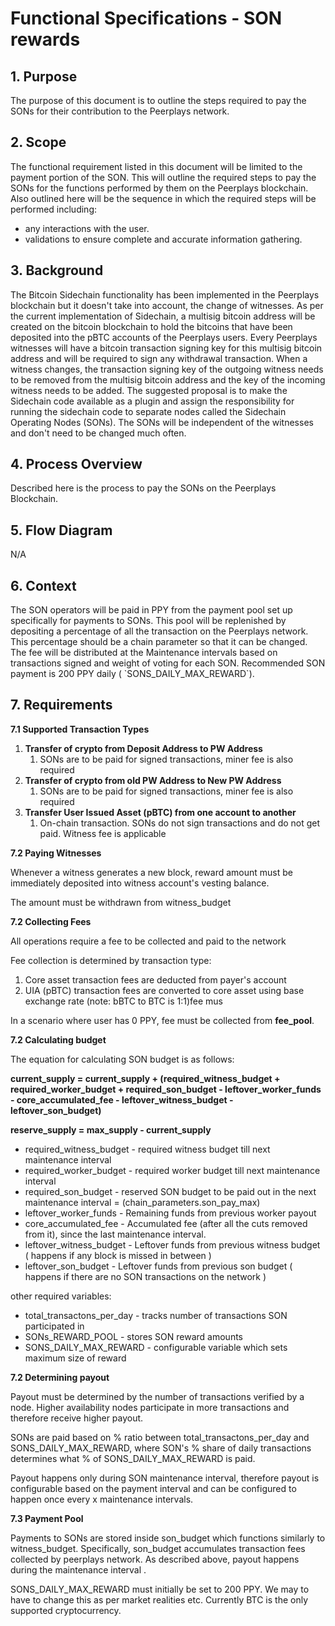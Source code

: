 # Functional Specifications - SON rewards

## **1. Purpose**

The purpose of this document is to outline the steps required to pay the SONs for their contribution to the Peerplays network.

## **2. Scope**

The functional requirement listed in this document will be limited to the payment portion of the SON. This will outline the required steps to pay the SONs for the functions performed by them on the Peerplays blockchain. Also outlined here will be the sequence in which the required steps will be performed including:

* any interactions with the user.
* validations to ensure complete and accurate information gathering.

## **3. Background**

The Bitcoin Sidechain functionality has been implemented in the Peerplays blockchain but it doesn't take into account, the change of witnesses. As per the current implementation of Sidechain, a multisig bitcoin address will be created on the bitcoin blockchain to hold the bitcoins that have been deposited into the pBTC accounts of the Peerplays users. Every Peerplays witnesses will have a bitcoin transaction signing key for this multisig bitcoin address and will be required to sign any withdrawal transaction. When a witness changes, the transaction signing key of the outgoing witness needs to be removed from the multisig bitcoin address and the key of the incoming witness needs to be added. The suggested proposal is to make the Sidechain code available as a plugin and assign the responsibility for running the sidechain code to separate nodes called the Sidechain Operating Nodes \(SONs\). The SONs will be independent of the witnesses and don't need to be changed much often.

## **4. Process Overview**

Described here is the process to pay the SONs on the Peerplays Blockchain.

## **5. Flow Diagram**

N/A

## **6. Context**

The SON operators will be paid in PPY from the payment pool set up specifically for payments to SONs. This pool will be replenished by depositing a percentage of all the transaction on the Peerplays network. This percentage should be a chain parameter so that it can be changed. The fee will be distributed at the Maintenance intervals based on transactions signed and weight of voting for each SON. Recommended SON payment is 200 PPY daily \( \`SONS\_DAILY\_MAX\_REWARD\`\).

## **7. Requirements**

**7.1 Supported Transaction Types**

1. **Transfer of crypto from Deposit Address to PW Address**
   1. SONs are to be paid for signed transactions, miner fee is also required
2. **Transfer of crypto from old PW Address to New PW Address**
   1. SONs are to be paid for signed transactions, miner fee is also required
3. **Transfer User Issued Asset \(pBTC\) from one account to another**
   1. On-chain transaction. SONs do not sign transactions and do not get paid. Witness fee is applicable

**7.2 Paying Witnesses**

Whenever a witness generates a new block, reward amount must be immediately deposited into witness account's vesting balance.

The amount must be withdrawn from witness\_budget

**7.2 Collecting Fees**

All operations require a fee to be collected and paid to the network

Fee collection is determined by transaction type:

1. Core asset transaction fees are deducted from payer's account
2. UIA \(pBTC\) transaction fees are converted to core asset using base exchange rate \(note: bBTC to BTC is 1:1\)fee mus

In a scenario where user has 0 PPY, fee must be collected from **fee\_pool**.

**7.2 Calculating budget**

The equation for calculating SON budget is as follows:

**current\_supply = current\_supply + \(required\_witness\_budget + required\_worker\_budget + required\_son\_budget - leftover\_worker\_funds - core\_accumulated\_fee - leftover\_witness\_budget - leftover\_son\_budget\)**

**reserve\_supply = max\_supply - current\_supply**

* required\_witness\_budget - required witness budget till next maintenance interval 
* required\_worker\_budget - required worker budget till next maintenance interval 
* required\_son\_budget - reserved SON budget to be paid out in the next maintenance interval = \(chain\_parameters.son\_pay\_max\)
* leftover\_worker\_funds - Remaining funds from previous worker payout
* core\_accumulated\_fee - Accumulated fee \(after all the cuts removed from it\),  since the last maintenance interval.
* leftover\_witness\_budget -  Leftover funds from previous witness budget \( happens if any block is missed in between \)
* leftover\_son\_budget - Leftover funds from previous son budget \( happens if there are no SON transactions on the network \)

other required variables:

* total\_transactons\_per\_day - tracks number of transactions SON participated in
* SONs\_REWARD\_POOL - stores SON reward amounts
* SONS\_DAILY\_MAX\_REWARD - configurable variable which sets maximum size of reward

**7.2 Determining payout**

Payout must be determined by the number of transactions verified by a node. Higher availability nodes participate in more transactions and therefore receive higher payout.

SONs are paid based on % ratio between total\_transactons\_per\_day and SONS\_DAILY\_MAX\_REWARD, where SON's % share of daily transactions determines what % of SONS\_DAILY\_MAX\_REWARD is paid.

Payout happens only during SON maintenance interval, therefore payout is configurable based on the payment interval and can be configured to happen once every x maintenance intervals.

**7.3 Payment Pool**

Payments to SONs are stored inside son\_budget which functions similarly to witness\_budget. Specifically, son\_budget accumulates transaction fees collected by peerplays network. As described above, payout happens during the maintenance interval .

SONS\_DAILY\_MAX\_REWARD must initially be set to 200 PPY. We may to have to change this as per market realities etc. Currently BTC is the only supported cryptocurrency.

